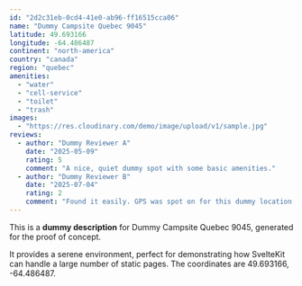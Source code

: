```yaml
---
id: "2d2c31eb-0cd4-41e0-ab96-ff16515cca06"
name: "Dummy Campsite Quebec 9045"
latitude: 49.693166
longitude: -64.486487
continent: "north-america"
country: "canada"
region: "quebec"
amenities:
  - "water"
  - "cell-service"
  - "toilet"
  - "trash"
images:
  - "https://res.cloudinary.com/demo/image/upload/v1/sample.jpg"
reviews:
  - author: "Dummy Reviewer A"
    date: "2025-05-09"
    rating: 5
    comment: "A nice, quiet dummy spot with some basic amenities."
  - author: "Dummy Reviewer B"
    date: "2025-07-04"
    rating: 2
    comment: "Found it easily. GPS was spot on for this dummy location."
---
```


This is a **dummy description** for Dummy Campsite Quebec 9045, generated for the proof of concept.

It provides a serene environment, perfect for demonstrating how SvelteKit can handle a large number of static pages. The coordinates are 49.693166, -64.486487.
